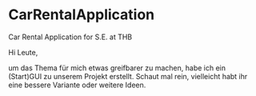 # CarRentalApplication
Car Rental Application for S.E. at THB

Hi Leute,

um das Thema für mich etwas greifbarer zu machen, habe ich ein (Start)GUI zu unserem Projekt erstellt.
Schaut mal rein, vielleicht habt ihr eine bessere Variante oder weitere Ideen.
